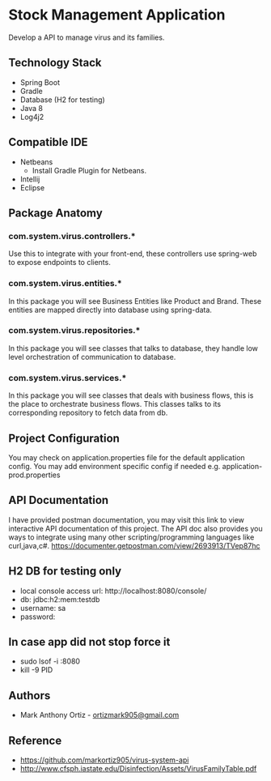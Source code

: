 # Stock Management Application
Develop a API to manage virus and its families.

## Technology Stack
- Spring Boot 
- Gradle
- Database (H2 for testing)
- Java 8
- Log4j2

## Compatible IDE
- Netbeans
    - Install Gradle Plugin for Netbeans.
- Intellij
- Eclipse

## Package Anatomy

### com.system.virus.controllers.*
Use this to integrate with your front-end, 
these controllers use spring-web to expose endpoints to clients.

### com.system.virus.entities.*
In this package you will see Business Entities like Product and Brand. 
These entities are mapped directly into database using spring-data.

### com.system.virus.repositories.*
In this package you will see classes that talks to database, 
they handle low level orchestration of communication to database.

### com.system.virus.services.*
In this package you will see classes that deals with business flows, 
this is the place to orchestrate business flows. This classes
talks to its corresponding repository to fetch data from db. 

## Project Configuration
You may check on application.properties file for the default application config.
You may add environment specific config if needed e.g. application-prod.properties

## API Documentation
I have provided postman documentation, you may visit this link to view interactive API documentation of this project.
The API doc also provides you ways to integrate using many other scripting/programming languages like curl,java,c#.
https://documenter.getpostman.com/view/2693913/TVep87hc


## H2 DB for testing only

 - local console access url: http://localhost:8080/console/
 - db: jdbc:h2:mem:testdb
 - username: sa
 - password:
 
## In case app did not stop force it
 - sudo lsof -i :8080
 - kill -9 PID

## Authors
- Mark Anthony Ortiz - ortizmark905@gmail.com

## Reference
- https://github.com/markortiz905/virus-system-api
- http://www.cfsph.iastate.edu/Disinfection/Assets/VirusFamilyTable.pdf